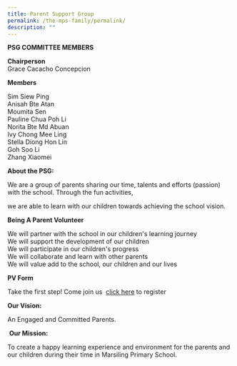 ```yaml
---
title: Parent Support Group
permalink: /the-mps-family/permalink/
description: ""
---
```

**PSG COMMITTEE MEMBERS**

**Chairperson**  
Grace Cacacho Concepcion

**Members**

Sim Siew Ping  
Anisah Bte Atan  
Moumita Sen  
Pauline Chua Poh Li  
Norita Bte Md Abuan  
Ivy Chong Mee Ling  
Stella Diong Hon Lin  
Goh Soo Li  
Zhang Xiaomei

**About the PSG:**

We are a group of parents sharing our time, talents and efforts (passion) with the school. Through the fun activities,

we are able to learn with our children towards achieving the school vision.

**Being A Parent Volunteer** 

We will partner with the school in our children's learning journey  
We will support the development of our children  
We will participate in our children's progress  
We will collaborate and learn with other parents  
We will value add to the school, our children and our lives

**PV Form** 

Take the first step! Come join us  [click here](https://form.gov.sg/63620bee2fec1f00120d65c2) to register

**Our Vision:**

An Engaged and Committed Parents.

 **Our Mission:**

To create a happy learning experience and environment for the parents and our children during their time in Marsiling Primary School.